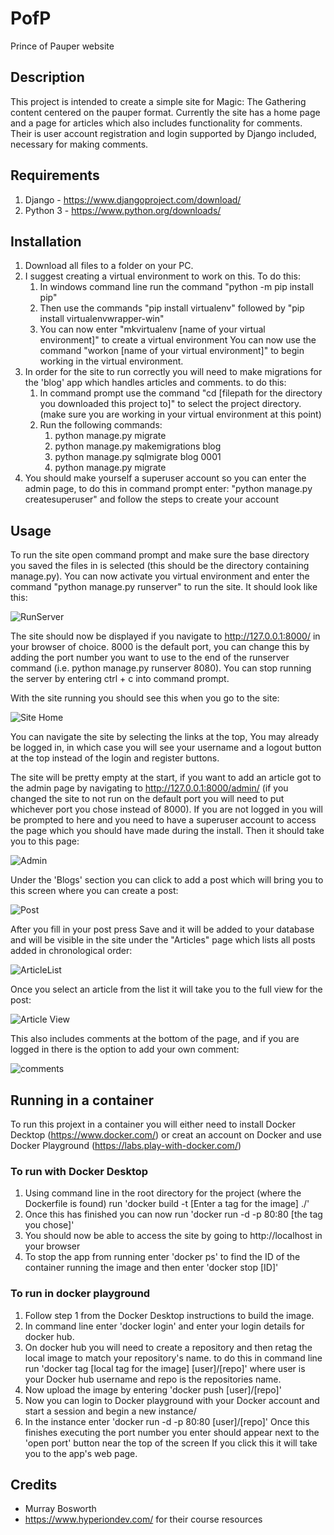 # PofP
Prince of Pauper website

## Description
This project is intended to create a simple site for Magic: The Gathering content centered on the pauper format.
Currently the site has a home page and a page for articles which also includes functionality for comments.
Their is user account registration and login supported by Django included, necessary for making comments.

## Requirements
1. Django - https://www.djangoproject.com/download/
2. Python 3 - https://www.python.org/downloads/

## Installation
1. Download all files to a folder on your PC.
2. I suggest creating a virtual environment to work on this. To do this:
   1. In windows command line run the command "python -m pip install pip"
   2. Then use the commands "pip install virtualenv" followed by "pip install virtualenvwrapper-win"
   3. You can now enter "mkvirtualenv [name of your virtual environment]" to create a virtual environment
     You can now use the command "workon [name of your virtual environment]" to begin working in the virtual environment.
3. In order for the site to run correctly you will need to make migrations for the 'blog' app which handles articles and comments.
  to do this:
   1. In command prompt use the command "cd [filepath for the directory you downloaded this project to]" to select the project directory.
      (make sure you are working in your virtual environment at this point)
   2. Run the following commands:
      1. python manage.py migrate
      2. python manage.py makemigrations blog
      3. python manage.py sqlmigrate blog 0001
      4. python manage.py migrate
4. You should make yourself a superuser account so you can enter the admin page, to do this in command prompt enter:
   "python manage.py createsuperuser" and follow the steps to create your account

## Usage
To run the site open command prompt and make sure the base directory you saved the files in is selected (this should be the directory containing manage.py).
You can now activate you virtual environment and enter the command "python manage.py runserver" to run the site. It should look like this:

![RunServer](https://user-images.githubusercontent.com/15369629/219766991-2a961fbf-a877-4b12-845e-bf5931999251.PNG)

The site should now be displayed if you navigate to http://127.0.0.1:8000/ in your browser of choice. 8000 is the default port, you can change this by
adding the port number you want to use to the end of the runserver command (i.e. python manage.py runserver 8080). You can stop running the server by entering ctrl + c into command prompt.

With the site running you should see this when you go to the site:

![Site Home](https://user-images.githubusercontent.com/15369629/219767815-de70a114-1839-42de-8b51-93a02c971e42.PNG)

You can navigate the site by selecting the links at the top, You may already be logged in, in which case you will see your username and a logout button at the top instead of the login and register buttons.

The site will be pretty empty at the start, if you want to add an article got to the admin page by navigating to http://127.0.0.1:8000/admin/ (if you changed the site to not run on the default port you will need to put whichever port you chose instead of 8000). If you are not logged in you will be prompted to here and you need to have a superuser account to access the page which you should have made during the install. Then it should take you to this page:

![Admin](https://user-images.githubusercontent.com/15369629/219769379-e8f5a949-2ed4-4225-bca5-e76618e2a5df.PNG)

Under the 'Blogs' section you can click to add a post which will bring you to this screen where you can create a post:

![Post](https://user-images.githubusercontent.com/15369629/219772139-c21397e8-180e-48f1-9209-04f069c84289.PNG)

After you fill in your post press Save and it will be added to your database and will be visible in the site under the "Articles" page which lists all posts added in chronological order:

![ArticleList](https://user-images.githubusercontent.com/15369629/219781428-c3244d36-2375-45d1-8536-2cc441a49ea6.PNG)

Once you select an article from the list it will take you to the full view for the post:

![Article View](https://user-images.githubusercontent.com/15369629/219781639-dac5417f-f9af-4ed2-a495-ad4f87ef5bdf.PNG)

This also includes comments at the bottom of the page, and if you are logged in there is the option to add your own comment:

![comments](https://user-images.githubusercontent.com/15369629/219781905-fae09296-75bc-4577-b27a-38d845f0602d.PNG)


## Running in a container
To run this projext in a container you will either need to install Docker Decktop (https://www.docker.com/) or creat an account on Docker and use Docker Playground (https://labs.play-with-docker.com/)

### To run with Docker Desktop
1. Using command line in the root directory for the project (where the Dockerfile is found) run 
   'docker build -t [Enter a tag for the image] ./'
2. Once this has finished you can now run
   'docker run -d -p 80:80 [the tag you chose]'
3. You should now be able to access the site by going to http://localhost in your browser
4. To stop the app from running enter
   'docker ps'
   to find the ID of the container running the image and then enter
   'docker stop [ID]'

### To run in docker playground
1. Follow step 1 from the Docker Desktop instructions to build the image.
2. In command line enter 'docker login' and enter your login details for docker hub.
3. On docker hub you will need to create a repository and then retag the local image to match your repository's name.
   to do this in command line run
   'docker tag [local tag for the image] [user]/[repo]'
   where user is your Docker hub username and repo is the repositories name.
4. Now upload the image by entering
   'docker push [user]/[repo]'
5. Now you can login to Docker playground with your Docker account and start a session and begin a new instance/
6. In the instance enter
   'docker run -d -p 80:80 [user]/[repo]'
   Once this finishes executing the port number you enter should appear next to the 'open port' button near the top of the screen
   If you click this it will take you to the app's web page.

## Credits
- Murray Bosworth
- https://www.hyperiondev.com/ for their course resources
